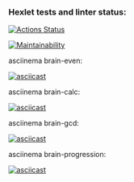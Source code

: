 ### Hexlet tests and linter status:
[![Actions Status](https://github.com/wadimator/python-project-49/workflows/hexlet-check/badge.svg)](https://github.com/wadimator/python-project-49/actions)

[![Maintainability](https://api.codeclimate.com/v1/badges/c44b55241e101f06c18b/maintainability)](https://codeclimate.com/github/wadimator/python-project-49/maintainability)

asciinema brain-even:

[![asciicast](https://asciinema.org/a/vAaeoormCiAUB12hnCjPW9rRP.svg)](https://asciinema.org/a/vAaeoormCiAUB12hnCjPW9rRP)

asciinema brain-calc:

[![asciicast](https://asciinema.org/a/zSV4m7GSRLGp7g2T8Luq8KNmR.svg)](https://asciinema.org/a/zSV4m7GSRLGp7g2T8Luq8KNmR)

asciinema brain-gcd:

[![asciicast](https://asciinema.org/a/yVHZ5qFGktFi4Gd7RmfY0dVzn.svg)](https://asciinema.org/a/yVHZ5qFGktFi4Gd7RmfY0dVzn)

asciinema brain-progression:

[![asciicast](https://asciinema.org/a/PrfXzZEB1RWkUFOntzUhRX0BN.svg)](https://asciinema.org/a/PrfXzZEB1RWkUFOntzUhRX0BN)
